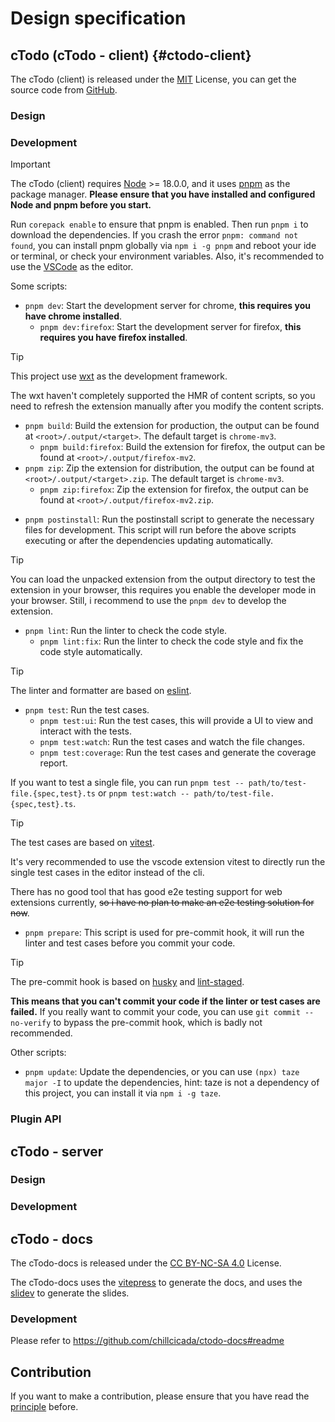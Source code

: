 # Design specification

## cTodo (cTodo - client) {#ctodo-client}

The cTodo (client) is released under the [MIT](https://mit-license.org) License, you can get the source code from [GitHub](https://github.com/chillcicada/ctodo).

### Design

### Development

> [!IMPORTANT]
> The cTodo (client) requires [Node](https://nodejs.org) >= 18.0.0, and it uses [pnpm](https://pnpm.io) as the package manager. **Please ensure that you have installed and configured Node and pnpm before you start.**

Run `corepack enable` to ensure that pnpm is enabled. Then run `pnpm i` to download the dependencies. If you crash the error `pnpm: command not found`, you can install pnpm globally via `npm i -g pnpm` and reboot your ide or terminal, or check your environment variables. Also, it's recommended to use the [VSCode](https://code.visualstudio.com) as the editor.

Some scripts:

- `pnpm dev`: Start the development server for chrome, **this requires you have chrome installed**.
  - `pnpm dev:firefox`: Start the development server for firefox, **this requires you have firefox installed**.

> [!TIP]
> This project use [wxt](https://wxt.dev) as the development framework.
>
> The wxt haven't completely supported the HMR of content scripts, so you need to refresh the extension manually after you modify the content scripts.

- `pnpm build`: Build the extension for production, the output can be found at `<root>/.output/<target>`. The default target is `chrome-mv3`.
  - `pnpm build:firefox`: Build the extension for firefox, the output can be found at `<root>/.output/firefox-mv2`.
- `pnpm zip`: Zip the extension for distribution, the output can be found at `<root>/.output/<target>.zip`. The default target is `chrome-mv3`.
  - `pnpm zip:firefox`: Zip the extension for firefox, the output can be found at `<root>/.output/firefox-mv2.zip`.

<!-- pnpm submit/release -->

- `pnpm postinstall`: Run the postinstall script to generate the necessary files for development. This script will run before the above scripts executing or after the dependencies updating automatically.

<!-- - `pnpm compile`: Compile the source code to the output directory, this is used for testing the extension in the browser. -->

> [!TIP]
> You can load the unpacked extension from the output directory to test the extension in your browser, this requires you enable the developer mode in your browser. Still, i recommend to use the `pnpm dev` to develop the extension.

- `pnpm lint`: Run the linter to check the code style.
  - `pnpm lint:fix`: Run the linter to check the code style and fix the code style automatically.

> [!TIP]
> The linter and formatter are based on [eslint](https://eslint.org).

- `pnpm test`: Run the test cases.
  - `pnpm test:ui`: Run the test cases, this will provide a UI to view and interact with the tests.
  - `pnpm test:watch`: Run the test cases and watch the file changes.
  - `pnpm test:coverage`: Run the test cases and generate the coverage report.

If you want to test a single file, you can run `pnpm test -- path/to/test-file.{spec,test}.ts` or `pnpm test:watch -- path/to/test-file.{spec,test}.ts`.

> [!TIP]
> The test cases are based on [vitest](https://vitest.dev).
>
> It's very recommended to use the vscode extension vitest to directly run the single test cases in the editor instead of the cli.
>
> There has no good tool that has good e2e testing support for web extensions currently, ~~so i have no plan to make an e2e testing solution for now~~.

- `pnpm prepare`: This script is used for pre-commit hook, it will run the linter and test cases before you commit your code.

> [!TIP]
> The pre-commit hook is based on [husky](https://typicode.github.io/husky) and [lint-staged](https://github.com/okonet/lint-staged).
>
> **This means that you can't commit your code if the linter or test cases are failed.** If you really want to commit your code, you can use `git commit --no-verify` to bypass the pre-commit hook, which is badly not recommended.

Other scripts:

- `pnpm update`: Update the dependencies, or you can use `(npx) taze major -I` to update the dependencies, hint: taze is not a dependency of this project, you can install it via `npm i -g taze`.

### Plugin API

## cTodo - server

### Design

### Development

## cTodo - docs

The cTodo-docs is released under the [CC BY-NC-SA 4.0](https://creativecommons.org/licenses/by-nc-sa/4.0) License.

The cTodo-docs uses the [vitepress](https://vitepress.dev) to generate the docs, and uses the [slidev](https://sli.dev) to generate the slides.

### Development

Please refer to <https://github.com/chillcicada/ctodo-docs#readme>

## Contribution

If you want to make a contribution, please ensure that you have read the [principle](./principle) before.

